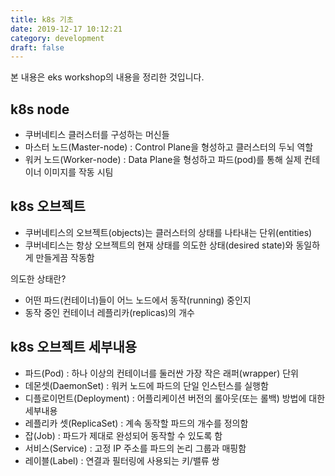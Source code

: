 ```yaml
---
title: k8s 기초
date: 2019-12-17 10:12:21
category: development
draft: false
---
```


본 내용은 eks workshop의 내용을 정리한 것입니다.

## k8s node

- 쿠버네티스 클러스터를 구성하는 머신들
- 마스터 노드(Master-node) : Control Plane을 형성하고 클러스터의 두뇌 역할
- 워커 노드(Worker-node) : Data Plane을 형성하고 파드(pod)를 통해 실제 컨테이너 이미지를 작동 시팀

## k8s 오브젝트

- 쿠버네티스의 오브젝트(objects)는 클러스터의 상태를 나타내는 단위(entities)
- 쿠버네티스는 항상 오브젝트의 현재 상태를 의도한 상태(desired state)와 동일하게 만들게끔 작동함

의도한 상태란?

- 어떤 파드(컨테이너)들이 어느 노드에서 동작(running) 중인지
- 동작 중인 컨테이너 레플리카(replicas)의 개수

## k8s 오브젝트 세부내용

- 파드(Pod) : 하나 이상의 컨테이너를 둘러싼 가장 작은 래퍼(wrapper) 단위
- 데몬셋(DaemonSet) : 워커 노드에 파드의 단일 인스턴스를 실행함
- 디플로이먼트(Deployment) : 어플리케이션 버전의 롤아웃(또는 롤백) 방법에 대한 세부내용
- 레플리카 셋(ReplicaSet) : 계속 동작할 파드의 개수를 정의함
- 잡(Job) : 파드가 제대로 완성되어 동작할 수 있도록 함
- 서비스(Service) : 고정 IP 주소를 파드의 논리 그룹과 매핑함
- 레이블(Label) : 연결과 필터링에 사용되는 키/밸류 쌍
